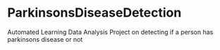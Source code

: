 # ParkinsonsDiseaseDetection
Automated Learning Data Analysis Project on detecting if a person has parkinsons disease or not
